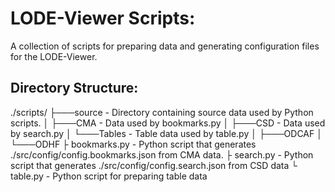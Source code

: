 # LODE-Viewer Scripts:
A collection of scripts for preparing data and generating configuration files for the LODE-Viewer.

## Directory Structure:
./scripts/
├───source - Directory containing source data used by Python scripts.
│   ├───CMA - Data used by bookmarks.py
│   ├───CSD - Data used by search.py
│   └───Tables - Table data used by table.py
│       ├───ODCAF
│       └───ODHF
├ bookmarks.py - Python script that generates ./src/config/config.bookmarks.json from CMA data.
├ search.py - Python script that generates ./src/config/config.search.json from CSD data
└ table.py - Python script for preparing table data
